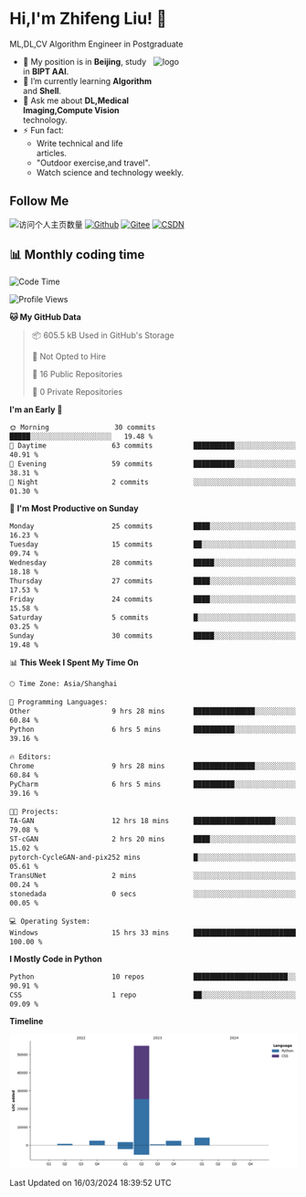 <!--
**stonedada/stonedada** is a ✨ _special_ ✨ repository because its `README.md` (this file) appears on your GitHub profile.

Here are some ideas to get you started:

- 🔭 I’m currently working on ...
- 🌱 I’m currently learning ...
- 👯 I’m looking to collaborate on ...
- 🤔 I’m looking for help with ...
- 💬 Ask me about ...
- 📫 How to reach me: ...
- 😄 Pronouns: ...
- ⚡ Fun fact: ...
-->
# Hi,I'm Zhifeng Liu! 👋
ML,DL,CV Algorithm Engineer in Postgraduate

<img src="https://github-readme-stats-git-masterrstaa-rickstaa.vercel.app/api?username=stonedada&show_icons=true&count_private=true&theme=vue" alt="logo" height="160" align="right" width="50%" />

- 🔭 My position is in **Beijing**, study in **BIPT AAI**.
- 🌱 I’m currently learning **Algorithm** and **Shell**.
- 💬 Ask me about **DL,Medical Imaging,Compute Vision** technology.
- ⚡ Fun fact: 
  - Write technical and life articles.
  - "Outdoor exercise,and travel".
  - Watch science and technology weekly.

## Follow Me
![访问个人主页数量](https://komarev.com/ghpvc/?username=stonedada&color=green)
[![Github](https://img.shields.io/github/followers/stonedada?label=Github&style=social)](https://github.com/stonedada)
[![Gitee](https://img.shields.io/badge/-Gitee-EA4335?style=flat-square&logo=Gitee&logoColor=white)](https://gitee.com/liu-shitou)
[![CSDN](https://img.shields.io/badge/-CSDN-c14438?style=flat-square&logo=C&logoColor=white)](https://blog.csdn.net/weixin_43913261?type=blog)
<!--
## GitHub Infos

<img src="https://github-profile-trophy.vercel.app/?username=stonedada&theme=flat&column=7" alt="logo" height="160" align="center" style="margin: auto;" />
[![GitHub Streak](https://github-readme-streak-stats.herokuapp.com/?user=stonedada&theme=vue)](https://github.com/stonedada)

<a href="https://github.com/stonedada">
  <img src="https://github-readme-stats-git-masterrstaa-rickstaa.vercel.app/api/top-langs/?username=stonedada&layout=compact&theme=vue" />
</a>

[![Anser's wakatime stats](https://github-readme-stats.vercel.app/api/wakatime?username=stonedada&layout=compact&custom_title=Wakatime%20Stats%20(this%20week))](https://wakatime.com/@stonedada)
-->

## :bar_chart: Monthly coding time

<!--START_SECTION:waka-->
![Code Time](http://img.shields.io/badge/Code%20Time-829%20hrs%2055%20mins-blue)

![Profile Views](http://img.shields.io/badge/Profile%20Views-3-blue)

**🐱 My GitHub Data** 

> 📦 605.5 kB Used in GitHub's Storage 
 > 
> 🚫 Not Opted to Hire
 > 
> 📜 16 Public Repositories 
 > 
> 🔑 0 Private Repositories 
 > 
**I'm an Early 🐤** 

```text
🌞 Morning                30 commits          █████░░░░░░░░░░░░░░░░░░░░   19.48 % 
🌆 Daytime                63 commits          ██████████░░░░░░░░░░░░░░░   40.91 % 
🌃 Evening                59 commits          ██████████░░░░░░░░░░░░░░░   38.31 % 
🌙 Night                  2 commits           ░░░░░░░░░░░░░░░░░░░░░░░░░   01.30 % 
```
📅 **I'm Most Productive on Sunday** 

```text
Monday                   25 commits          ████░░░░░░░░░░░░░░░░░░░░░   16.23 % 
Tuesday                  15 commits          ██░░░░░░░░░░░░░░░░░░░░░░░   09.74 % 
Wednesday                28 commits          █████░░░░░░░░░░░░░░░░░░░░   18.18 % 
Thursday                 27 commits          ████░░░░░░░░░░░░░░░░░░░░░   17.53 % 
Friday                   24 commits          ████░░░░░░░░░░░░░░░░░░░░░   15.58 % 
Saturday                 5 commits           █░░░░░░░░░░░░░░░░░░░░░░░░   03.25 % 
Sunday                   30 commits          █████░░░░░░░░░░░░░░░░░░░░   19.48 % 
```


📊 **This Week I Spent My Time On** 

```text
🕑︎ Time Zone: Asia/Shanghai

💬 Programming Languages: 
Other                    9 hrs 28 mins       ███████████████░░░░░░░░░░   60.84 % 
Python                   6 hrs 5 mins        ██████████░░░░░░░░░░░░░░░   39.16 % 

🔥 Editors: 
Chrome                   9 hrs 28 mins       ███████████████░░░░░░░░░░   60.84 % 
PyCharm                  6 hrs 5 mins        ██████████░░░░░░░░░░░░░░░   39.16 % 

🐱‍💻 Projects: 
TA-GAN                   12 hrs 18 mins      ████████████████████░░░░░   79.08 % 
ST-cGAN                  2 hrs 20 mins       ████░░░░░░░░░░░░░░░░░░░░░   15.02 % 
pytorch-CycleGAN-and-pix252 mins             █░░░░░░░░░░░░░░░░░░░░░░░░   05.61 % 
TransUNet                2 mins              ░░░░░░░░░░░░░░░░░░░░░░░░░   00.24 % 
stonedada                0 secs              ░░░░░░░░░░░░░░░░░░░░░░░░░   00.05 % 

💻 Operating System: 
Windows                  15 hrs 33 mins      █████████████████████████   100.00 % 
```

**I Mostly Code in Python** 

```text
Python                   10 repos            ███████████████████████░░   90.91 % 
CSS                      1 repo              ██░░░░░░░░░░░░░░░░░░░░░░░   09.09 % 
```



**Timeline**

![Lines of Code chart](https://raw.githubusercontent.com/stonedada/stonedada/main/assets/bar_graph.png)


 Last Updated on 16/03/2024 18:39:52 UTC
<!--END_SECTION:waka-->
